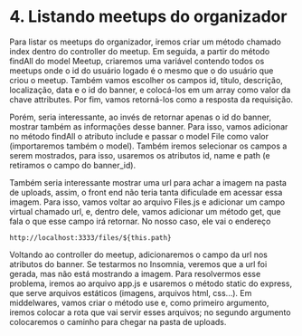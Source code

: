 # 4. Listando meetups do organizador

Para listar os meetups do organizador, iremos criar um método chamado index dentro
do controller do meetup. Em seguida, a partir do método findAll do model Meetup,
criaremos uma variável contendo todos os meetups onde o id do usuário logado é o
mesmo que o do usuário que criou o meetup. Também vamos escolher os campos id,
título, descrição, localização, data e o id do banner, e colocá-los em um array
como valor da chave attributes. Por fim, vamos retorná-los como a resposta da
requisição.

Porém, seria interessante, ao invés de retornar apenas o id do banner, mostrar
também as informações desse banner. Para isso, vamos adicionar no método findAll
o atributo include e passar o model File como valor (importaremos também o model).
Também iremos selecionar os campos a serem mostrados, para isso, usaremos os
atributos id, name e path (e retiramos o campo do banner_id).

Também seria interessante mostrar uma url para achar a imagem na pasta de uploads,
assim, o front end não teria tanta dificulade em acessar essa imagem. Para isso,
vamos voltar ao arquivo Files.js e adicionar um campo virtual chamado url, e,
dentro dele, vamos adicionar um método get, que fala o que esse campo irá retornar.
No nosso caso, ele vai o endereço

```
http://localhost:3333/files/${this.path}
```

Voltando ao controller do meetup, adicionaremos o campo da url nos atributos do
banner. Se testarmos no Insomnia, veremos que a url foi gerada, mas não está
mostrando a imagem. Para resolvermos esse problema, iremos ao arquivo app.js e
usaremos o método static do express, que serve arquivos estáticos (imagens,
arquivos html, css...). Em middelwares, vamos criar o método use e, como primeiro
argumento, iremos colocar a rota que vai servir esses arquivos; no segundo argumento
colocaremos o caminho para chegar na pasta de uploads.
